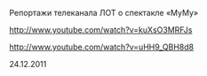 Репортажи телеканала ЛОТ о спектакле «МуМу»

http://www.youtube.com/watch?v=kuXsO3MRFJs

http://www.youtube.com/watch?v=uHH9_QBH8d8

24.12.2011